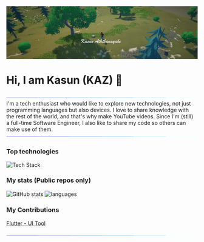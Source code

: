 <img align="center" src="./res/cover.jpg"/>

# Hi, I am Kasun (KAZ) 👋

<img align="center" src="./res/load.gif"/>
I'm a tech enthusiast who would like to explore new technologies, not just programming languages but also devices.
I love to share knowledge with the rest of the world, and that's why make YouTube videos.
Since I'm (still) a full-time Software Engineer, I also like to share my code so others can make use of them.
<img align="center" src="./res/load.gif"/>

### Top technologies

![Tech Stack](https://github-readme-tech-stack.vercel.app/api/cards?lineHeight=8&lineCount=5&theme=dracula&bg=%23282A36&badge=%23343746&border=%23343746&line1=Flutter%2CFlutter%2C289fff%3BDart%2CDart%2C00fffe%3BAndroid%2CAndroid%2Cbeff2d%3BiOS%2CiOS%2Cd4ddff%3B&line2=Unity%2CUnity%2Cfffcde%3BUnreal+Engine%2CUnreal+Engine%2Cf9e028%3BFirebase%2CFirebase%2Cffb928%3B&line3=Python%2CPython%2Cf3ff00%3BDjango%2CDjango%2C188f00%3BTensorFlow%2CTensorFlow%2Cffd198%3B&line4=NestJS%2CNestJS%2Cff51ba%3BNode.JS%2CNode.JS%2Cb9a90e%3BPostgreSQL%2CPostgreSQL%2C65faff%3B&line4=Arduino%2CArduino%2Cf3ff00%3BPostgreSQL%2CPostgreSQL%2C65faff%3B)

### My stats (Public repos only)

<img align="center" src="https://github-readme-stats.vercel.app/api?username=kasun-a&show_icons=true&include_all_commits=true&theme=dracula" alt="GitHub stats" />


<img align="center" src="https://github-readme-stats.vercel.app/api/top-langs/?username=kasun-a&&exclude_repo=kasun-a&theme=dracula" alt="languages"/>


### My Contributions

[Flutter - UI Tool](https://pub.dev/packages/ui_tool)


<img align="center" src="./res/load.gif"/>

